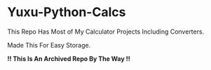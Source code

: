 # Yuxu-Python-Calcs

This Repo Has Most of My Calculator Projects Including Converters.

Made This For Easy Storage.

**!! This Is An Archived Repo By The Way !!**
